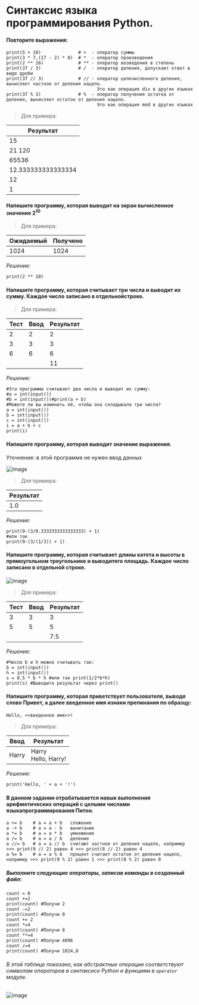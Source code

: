 # Синтаксис языка программирования Python.
#### Повторите выражения:
```
print(5 + 10)              # +  - оператор суммы
print(3 * 7,(17 - 2) * 8)  # *  - оператор произведения
print(2 ** 16)             # ** - оператор возведения в степень
print(37 / 3)              # /  - оператор деления, допускает ответ в виде дроби
print(37 // 3)             # // - оператор целочисленного деления, вычисляет частное от деления нацело.
                                  Это как операция div в других языках
print(37 % 3)              # %  - оператор получения остатка от деления, вычисляет остаток от деления нацело.
                                  Это как операция mod в других языках
```

> Для примера: 

| Результат |
| ---------- | 
| 15 |
| 21 120 |
| 65536 | 
| 12.333333333333334 |
| 12 |
| 1 |              

#### Напишите программу, которая выводит на экран вычисленное значение $2^{10}$

> Для примера: 

 Ожидаемый	| Получено
----------- | ------------ 
 1024       | 1024     

*Решение:*
```
print(2 ** 10)
```

#### Напишите программу, которая считывает три числа и выводит их сумму. Каждое число записано в отдельнойстроке.

> Для примера:

|Тест  | Ввод | Результат
------|------|----------
| 2   |  2   |   2 
| 3   |  3   |   3
| 6   |  6   |   6  
|     |      |   11   

*Решение:*
```
#Эта программа считывает два числа и выводит их сумму:
#a = int(input())
#b = int(input())#print(a + b)
#Можете ли вы изменить её, чтобы она складывала три числа?
a = int(input())
b = int(input())
c = int(input())
i = a + b + c
print(i)
```

#### Напишите программу, которая выводит значение выражения.
Уточнение: в этой программе не нужен ввод данных

![image](https://github.com/tvgVita69/python_begin/assets/98489171/2b036b95-ec81-493b-95d7-26bcec40baf3)


> Для примера:

|Результат|
|---------|
|1.0      |

*Решение:*
```
print(9-(3/0.3333333333333333) + 1)
#или так
print(9-(3/(1/3)) + 1)
``` 

#### Напишите программу, которая считывает длины катета и высоты в прямоугольном треугольнике и выводитего площадь. Каждое число записано в отдельной строке.

![image](https://github.com/tvgVita69/python_begin/assets/98489171/2ae5561e-bf05-499c-ba6f-be35a1967975)

> Для примера:

|Тест | Ввод | Результат
------|------|----------
| 3   |  3   |   3 
| 5   |  5   |   5
|     |      |   7.5  


*Решение:*
```
#Числа b и h можно считывать так:
b = int(input())
h = int(input())
s = 0.5 * b * h #или так print(1/2*b*h)
print(s) #Выводите результат через print()
``` 

#### Напишите программу, которая приветствует пользователя, выводя слово Привет, а далее введенное имя изнаки препинания по образцу:
```Hello, <<введенное имя>>!```

> Для примера: 

| Ввод	     | Результат       |
|----------- | ------------    |
| Harry      | Harry <br>  Hello, Harry! |  

*Решение:*
``` a= input()
print('Hello, ' + a + '!')
```

#### В данном задании отрабатывается навык выполнения арифметических операций с целыми числами языкапрограммирования Питон.
```
a += b    # a = a + b   сложение
a -+ b    # a = a - b   вычитание
a *= b    # a = a * b   умножение
a /= b    # a = a / b   деление
a //= b   # a = a // b  считают частное от деления нацело, например >>> print(9 // 2) равен 4 >>> print(8 // 2) равен 4
a %= b    # a = a % b   процент считает остаток от деления нацело, например >>> print(9 % 2) равен 1 >>> print(8 % 2) равен 0
``` 

##### Выполните следующие операторы, записав команды в созданный файл:
```
count = 0
count +=2
print(count) #Получи 2
count -=2
print(count) #Получи 0
count += 2
count *=4
print(count) #Получи 8
count **=4
print(count) #Получи 4096
count /=4
print(count) #Получи 1024,0
``` 

###### В этой таблице показано, как абстрактные операции соответствуют символам операторов в синтаксисе Python и функциям в ``operator`` модуле.

![image](https://github.com/tvgVita69/python_begin/assets/98489171/e80c03e9-60d4-4b3c-9e54-6b4d33fad703)

